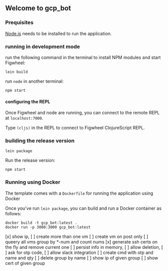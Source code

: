 ## Welcome to gcp_bot

### Prequisites

[Node.js](https://nodejs.org/en/) needs to be installed to run the application.

### running in development mode

run the following command in the terminal to install NPM modules and start Figwheel:

```
lein build
```

run `node` in another terminal:

```
npm start
```

#### configuring the REPL

Once Figwheel and node are running, you can connect to the remote REPL at `localhost:7000`.

Type `(cljs)` in the REPL to connect to Figwheel ClojureScript REPL.


### building the release version

```
lein package
```

Run the release version:

```
npm start
```

### Running using Docker

The template comes with a `Dockerfile` for running the application using Docker

Once you've run `lein package`, you can build and run a Docker container as follows:

```
docker build -t gcp_bot:latest .
docker run -p 3000:3000 gcp_bot:latest
```

[x] show ip,
[ ] create more than one vm
[ ] create vm on post only
[ ] queery all vms group by *-num and count nums
[x] generate ssh certs on the fly and remove current one
[ ] persist info in memory,
[ ] allow deletion,
[ ] ask for otp code, 
[ ] allow slack integration
    [ ] create cmd with otp and name and qty
    [ ] delete group by name
    [ ] show ip of given group
    [ ] show cert of given group
    
